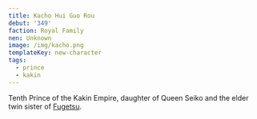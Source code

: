 ```yaml
---
title: Kacho Hui Guo Rou
debut: '349'
faction: Royal Family
nen: Unknown
image: /img/kacho.png
templateKey: new-character
tags:
  - prince
  - kakin
---
```

Tenth Prince of the Kakin Empire, daughter of Queen Seiko and the elder twin sister of [Fugetsu](/character/fugetsu-hui-guo-rou/).
